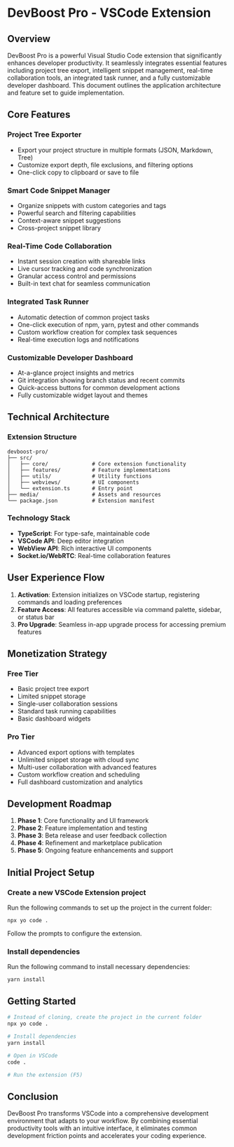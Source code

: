 # DevBoost Pro - VSCode Extension

## Overview
DevBoost Pro is a powerful Visual Studio Code extension that significantly enhances developer productivity. It seamlessly integrates essential features including project tree export, intelligent snippet management, real-time collaboration tools, an integrated task runner, and a fully customizable developer dashboard. This document outlines the application architecture and feature set to guide implementation.

## Core Features

### Project Tree Exporter
- Export your project structure in multiple formats (JSON, Markdown, Tree)
- Customize export depth, file exclusions, and filtering options
- One-click copy to clipboard or save to file

### Smart Code Snippet Manager
- Organize snippets with custom categories and tags
- Powerful search and filtering capabilities
- Context-aware snippet suggestions
- Cross-project snippet library

### Real-Time Code Collaboration
- Instant session creation with shareable links
- Live cursor tracking and code synchronization
- Granular access control and permissions
- Built-in text chat for seamless communication

### Integrated Task Runner
- Automatic detection of common project tasks
- One-click execution of npm, yarn, pytest and other commands
- Custom workflow creation for complex task sequences
- Real-time execution logs and notifications

### Customizable Developer Dashboard
- At-a-glance project insights and metrics
- Git integration showing branch status and recent commits
- Quick-access buttons for common development actions
- Fully customizable widget layout and themes

## Technical Architecture

### Extension Structure
```
devboost-pro/
├── src/
│   ├── core/              # Core extension functionality
│   ├── features/          # Feature implementations
│   ├── utils/             # Utility functions
│   ├── webviews/          # UI components
│   └── extension.ts       # Entry point
├── media/                 # Assets and resources
└── package.json           # Extension manifest
```

### Technology Stack
- **TypeScript**: For type-safe, maintainable code
- **VSCode API**: Deep editor integration
- **WebView API**: Rich interactive UI components
- **Socket.io/WebRTC**: Real-time collaboration features

## User Experience Flow

1. **Activation**: Extension initializes on VSCode startup, registering commands and loading preferences
2. **Feature Access**: All features accessible via command palette, sidebar, or status bar
3. **Pro Upgrade**: Seamless in-app upgrade process for accessing premium features

## Monetization Strategy

### Free Tier
- Basic project tree export
- Limited snippet storage
- Single-user collaboration sessions
- Standard task running capabilities
- Basic dashboard widgets

### Pro Tier
- Advanced export options with templates
- Unlimited snippet storage with cloud sync
- Multi-user collaboration with advanced features
- Custom workflow creation and scheduling
- Full dashboard customization and analytics

## Development Roadmap

1. **Phase 1**: Core functionality and UI framework
2. **Phase 2**: Feature implementation and testing
3. **Phase 3**: Beta release and user feedback collection
4. **Phase 4**: Refinement and marketplace publication
5. **Phase 5**: Ongoing feature enhancements and support

## Initial Project Setup

### Create a new VSCode Extension project
Run the following commands to set up the project in the current folder:
```
npx yo code .
```
Follow the prompts to configure the extension.

### Install dependencies
Run the following command to install necessary dependencies:
```
yarn install
```

## Getting Started

```bash
# Instead of cloning, create the project in the current folder
npx yo code .

# Install dependencies
yarn install

# Open in VSCode
code .

# Run the extension (F5)
```

## Conclusion

DevBoost Pro transforms VSCode into a comprehensive development environment that adapts to your workflow. By combining essential productivity tools with an intuitive interface, it eliminates common development friction points and accelerates your coding experience.
